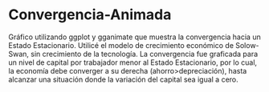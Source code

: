 # Convergencia-Animada
Gráfico utilizando ggplot y gganimate que muestra la convergencia hacia un Estado Estacionario.
Utilicé el modelo de crecimiento económico de Solow-Swan, sin crecimiento de la tecnología.
La convergencia fue graficada para un nivel de capital por trabajador menor al Estado Estacionario,
por lo cual, la economía debe converger a su derecha (ahorro>depreciación), hasta alcanzar una situación 
donde la variación del capital sea igual a cero.
